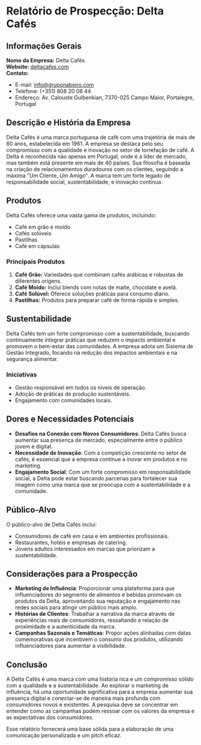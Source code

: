 # Relatório de Prospecção: Delta Cafés

## Informações Gerais
**Nome da Empresa:** Delta Cafés  
**Website:** [deltacafes.com](https://deltacafes.com/)  
**Contato:**  
- E-mail: info@gruponabeiro.com  
- Telefone: (+351) 808 20 06 44  
- Endereço: Av. Calouste Gulbenkian, 7370-025 Campo Maior, Portalegre, Portugal

## Descrição e História da Empresa
Delta Cafés é uma marca portuguesa de café com uma trajetória de mais de 60 anos, estabelecida em 1961. A empresa se destaca pelo seu compromisso com a qualidade e inovação no setor de torrefação de café. A Delta é reconhecida não apenas em Portugal, onde é a líder de mercado, mas também está presente em mais de 40 países. Sua filosofia é baseada na criação de relacionamentos duradouros com os clientes, seguindo a máxima "Um Cliente, Um Amigo". A marca tem um forte legado de responsabilidade social, sustentabilidade, e inovação contínua.

## Produtos
Delta Cafés oferece uma vasta gama de produtos, incluindo:
- Café em grão e moído
- Cafés solúveis
- Pastilhas
- Café em cápsulas

### Principais Produtos
1. **Café Grão:** Variedades que combinam cafés arábicas e robustas de diferentes origens.
2. **Café Moído:** Inclui blends com notas de malte, chocolate e avelã.
3. **Café Solúvel:** Oferece soluções práticas para consumo diário.
4. **Pastilhas:** Produtos para preparar café de forma rápida e simples.

## Sustentabilidade
Delta Cafés tem um forte compromisso com a sustentabilidade, buscando continuamente integrar práticas que reduzem o impacto ambiental e promovem o bem-estar das comunidades. A empresa adota um Sistema de Gestão Integrado, focando na redução dos impactos ambientais e na segurança alimentar.

### Iniciativas
- Gestão responsável em todos os níveis de operação.
- Adoção de práticas de produção sustentáveis.
- Engajamento com comunidades locais.

## Dores e Necessidades Potenciais
- **Desafios na Conexão com Novos Consumidores**: Delta Cafés busca aumentar sua presença de mercado, especialmente entre o público jovem e digital.
- **Necessidade de Inovação**: Com a competição crescente no setor de cafés, é essencial que a empresa continue a inovar em produtos e no marketing.
- **Engajamento Social**: Com um forte compromisso em responsabilidade social, a Delta pode estar buscando parcerias para fortalecer sua imagem como uma marca que se preocupa com a sustentabilidade e a comunidade.

## Público-Alvo
O público-alvo de Delta Cafés inclui:
- Consumidores de café em casa e em ambientes profissionais.
- Restaurantes, hotéis e empresas de catering.
- Jovens adultos interessados em marcas que priorizam a sustentabilidade.

## Considerações para a Prospecção
- **Marketing de Influência**: Proporcionar uma plataforma para que influenciadores do segmento de alimentos e bebidas promovam os produtos da Delta, aproveitando sua reputação e engajamento nas redes sociais para atingir um público mais amplo.
- **Histórias de Clientes**: Trabalhar a narrativa da marca através de experiências reais de consumidores, ressaltando a relação de proximidade e a autenticidade da marca.
- **Campanhas Sazonais e Temáticas**: Propor ações alinhadas com datas comemorativas que incentivem o consumo dos produtos, utilizando influenciadores para aumentar a visibilidade.

## Conclusão
A Delta Cafés é uma marca com uma história rica e um compromisso sólido com a qualidade e a sustentabilidade. Ao explorar o marketing de influência, há uma oportunidade significativa para a empresa aumentar sua presença digital e conectar-se de maneira mais profunda com consumidores novos e existentes. A pesquisa deve se concentrar em entender como as campanhas podem ressoar com os valores da empresa e as expectativas dos consumidores. 

Esse relatório fornecerá uma base sólida para a elaboração de uma comunicação personalizada e um pitch eficaz.